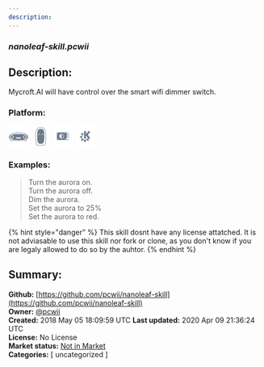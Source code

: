 ```yaml
---
description: 
---
```


### _nanoleaf-skill.pcwii_  
## Description:  
Mycroft.AI will have control over the smart wifi dimmer switch.  
  
  
### Platform:  
 ![Mark I](../.gitbook/assets/mark-1-icon.png)  ![Mark II](../.gitbook/assets/mark-2-icon.png)  ![Picroft](../.gitbook/assets/picroft-icon.png)  ![plasmoid](../.gitbook/assets/kde.png)   
### Examples:  
> Turn the aurora on.  
> Turn the aurora off.  
> Dim the aurora.  
> Set the aurora to 25%  
> Set the aurora to red.  
  
{% hint style="danger" %}
This skill dosnt have any license attatched. It is not adviasable to use this skill nor fork or clone, as you don't know if you are legaly allowed to do so by the auhtor.
{% endhint %}
  
## Summary:  
**Github:** [https://github.com/pcwii/nanoleaf-skill](https://github.com/pcwii/nanoleaf-skill)  
**Owner:** [@pcwii](https://github.com/pcwii)  
**Created:** 2018 May 05 18:09:59 UTC  **Last updated:** 2020 Apr 09 21:36:24 UTC  
**License:** No License  
**Market status:** [Not in Market](https://market.mycroft.ai/skill/)  
**Categories:** [ uncategorized ]   

